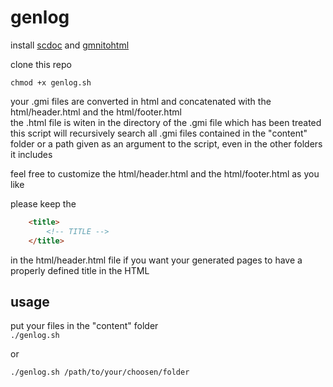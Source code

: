 # genlog

install [scdoc](https://git.sr.ht/~sircmpwn/scdoc) and [gmnitohtml](https://git.sr.ht/~adnano/gmnitohtml)

clone this repo

``` chmod +x genlog.sh ```

your .gmi files are converted in html and concatenated with the html/header.html and the html/footer.html  
the .html file is witen in the directory of the .gmi file which has been treated  
this script will recursively search all .gmi files contained in the "content" folder or a path given as an argument to the script, even in the other folders it includes

feel free to customize the html/header.html and the html/footer.html as you like

please keep the

```HTML
    <title>
        <!-- TITLE -->
    </title>
```

in the html/header.html file if you want your generated pages to have a properly defined title in the HTML

## usage

put your files in the "content" folder  
``` ./genlog.sh ```

or

``` ./genlog.sh /path/to/your/choosen/folder ```
